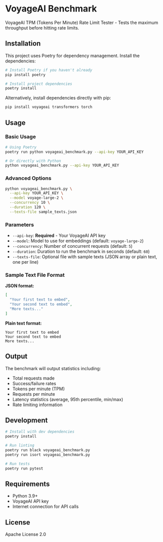 # VoyageAI Benchmark

VoyageAI TPM (Tokens Per Minute) Rate Limit Tester - Tests the maximum throughput before hitting rate limits.

## Installation

This project uses Poetry for dependency management. Install the dependencies:

```bash
# Install Poetry if you haven't already
pip install poetry

# Install project dependencies
poetry install
```

Alternatively, install dependencies directly with pip:

```bash
pip install voyageai transformers torch
```

## Usage

### Basic Usage

```bash
# Using Poetry
poetry run python voyageai_benchmark.py --api-key YOUR_API_KEY

# Or directly with Python
python voyageai_benchmark.py --api-key YOUR_API_KEY
```

### Advanced Options

```bash
python voyageai_benchmark.py \
  --api-key YOUR_API_KEY \
  --model voyage-large-2 \
  --concurrency 10 \
  --duration 120 \
  --texts-file sample_texts.json
```

### Parameters

- `--api-key`: **Required** - Your VoyageAI API key
- `--model`: Model to use for embeddings (default: `voyage-large-2`)
- `--concurrency`: Number of concurrent requests (default: `5`)
- `--duration`: Duration to run the benchmark in seconds (default: `60`)
- `--texts-file`: Optional file with sample texts (JSON array or plain text, one per line)

### Sample Text File Format

**JSON format:**
```json
[
  "Your first text to embed",
  "Your second text to embed",
  "More texts..."
]
```

**Plain text format:**
```
Your first text to embed
Your second text to embed
More texts...
```

## Output

The benchmark will output statistics including:
- Total requests made
- Success/failure rates
- Tokens per minute (TPM)
- Requests per minute
- Latency statistics (average, 95th percentile, min/max)
- Rate limiting information

## Development

```bash
# Install with dev dependencies
poetry install

# Run linting
poetry run black voyageai_benchmark.py
poetry run isort voyageai_benchmark.py

# Run tests
poetry run pytest
```

## Requirements

- Python 3.9+
- VoyageAI API key
- Internet connection for API calls

## License

Apache License 2.0